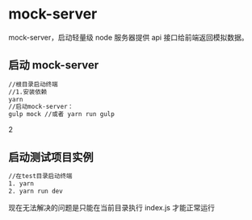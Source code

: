# mock-server

mock-server，启动轻量级 node 服务器提供 api 接口给前端返回模拟数据。

## 启动 mock-server

```bash
//根目录启动终端
//1.安装依赖
yarn
//启动mock-server：
gulp mock //或者 yarn run gulp
```

2

## 启动测试项目实例

```bash
//在test目录启动终端
1. yarn
2. yarn run dev
```

现在无法解决的问题是只能在当前目录执行 index.js 才能正常运行
